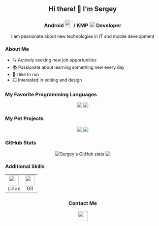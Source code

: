 <h2 align="center">Hi there! 👋 I'm Sergey</h2>
<h3 align="center">
  Android <img src="https://cdn.simpleicons.org/android" height="24" width="24" /> / KMP <img src="https://cdn.simpleicons.org/kotlin" height="18" width="18" />
  Developer
</h3>

<p align="center">
  I am passionate about new technologies in IT and mobile development
</p>

<h3>About Me</h3>
<ul>
  <li>🔍 Actively seeking new job opportunities</li>
  <li>📚 Passionate about learning something new every day</li>
  <li>🏃 I like to run</li>
  <li>🎞️ Interested in editing and design</li>
</ul>

<h3>My Favorite Programming Languages</h3>
<p align="center">
  <img src="https://img.shields.io/badge/kotlin-%237F52FF.svg?style=for-the-badge&logo=kotlin&logoColor=white" />
  <img src="https://img.shields.io/badge/c++-%2300599C.svg?style=for-the-badge&logo=c%2B%2B&logoColor=white" />
</p>

<h3>My Pet Projects</h3>
<p align="center">
  <a href="https://github.com/IP-115-Popov/Health">
    <img src="https://github-readme-stats.vercel.app/api/pin/?username=sergey&repo=Health" />
  </a>
  <a href="https://github.com/IP-115-Popov/Stp">
    <img src="https://github-readme-stats.vercel.app/api/pin/?username=sergey&repo=Stp" />
  </a>
</p>

<h3>GitHub Stats</h3>
<p align="center">
  <a>
    <img align="center" src="https://github-readme-stats.vercel.app/api?username=normss&show_icons=true&include_all_commits=true&hide_border=true&hide_rank=true&theme=transparent" alt="Sergey's GitHub stats" />
  </a>
  <a>
    <img align="center" src="https://github-readme-stats.vercel.app/api/top-langs/?username=normss&layout=compact&theme=transparent&hide_border=true" />
  </a>
</p>

<h3>Additional Skills</h3>
<table align="center" border="0">
  <tr>
    <td align="center">
      <img height="32" width="32" src="https://cdn.simpleicons.org/linux" /><br>Linux
    </td>
    <td align="center">
      <img height="32" width="32" src="https://cdn.simpleicons.org/git" /><br>Git
    </td>
  </tr>
</table>

<h3 align="center">Contact Me</h3>
<p align="center">
  <a href="https://t.me/Sergeyxdd">
    <img height="32" width="32" src="https://cdn.simpleicons.org/telegram" />
  </a>
</p>
